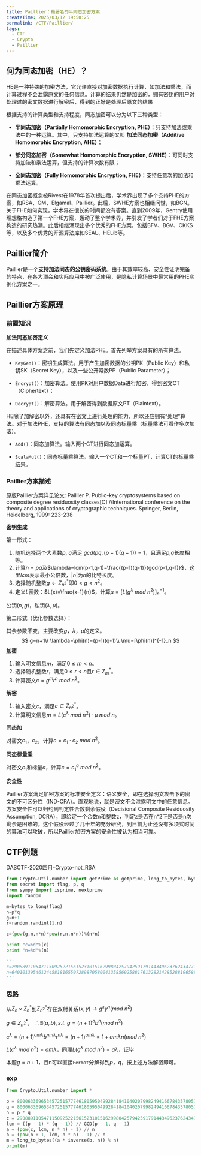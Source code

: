 ```yaml
---
title: Paillier：最著名的半同态加密方案
createTime: 2025/03/12 19:50:25
permalink: /CTF/Paillier/
tags:
  - CTF
  - Crypto
  - Paillier
---
```


## 何为同态加密（HE）？

HE是一种特殊的加密方法，它允许直接对加密数据执行计算，如加法和乘法，而计算过程不会泄露原文的任何信息。计算的结果仍然是加密的，拥有密钥的用户对处理过的密文数据进行解密后，得到的正好是处理后原文的结果

根据支持的计算类型和支持程度，同态加密可以分为以下三种类型：

- **半同态加密（Partially Homomorphic Encryption, PHE）**：只支持加法或乘法中的一种运算。其中，只支持加法运算的又叫
  **加法同态加密（Additive Homomorphic Encryption, AHE）**；

- **部分同态加密（Somewhat Homomorphic Encryption, SWHE）**：可同时支持加法和乘法运算，但支持的计算次数有限；

- **全同态加密（Fully Homomorphic Encryption, FHE）**：支持任意次的加法和乘法运算。

在同态加密概念被Rivest在1978年首次提出后，学术界出现了多个支持PHE的方案，如RSA、GM、Elgamal、Paillier。此后，SWHE方案也相继问世，如BGN。关于FHE如何实现，学术界在很长的时间都没有答案。直到2009年，Gentry使用理想格构造了第一个FHE方案，轰动了整个学术界，并引发了学者们对于FHE方案构造的研究热潮。此后相继涌现出多个优秀的FHE方案，包括BFV、BGV、CKKS等，以及多个优秀的开源算法库如SEAL、HELib等。

## Paillier简介

Paillier是一个**支持加法同态的公钥密码系统**。由于其效率较高、安全性证明完备的特点，在各大顶会和实际应用中被广泛使用，是隐私计算场景中最常用的PHE实例化方案之一。

## Paillier方案原理

### 前置知识

**加法同态加密定义**

在描述具体方案之前，我们先定义加法PHE。首先列举方案具有的所有算法。

- `KeyGen()`：密钥生成算法。用于产生加密数据的公钥PK（Public Key）和私钥SK（Secret Key），以及一些公开常数PP（Public Parameter）；

- `Encrypt()`：加密算法。使用PK对用户数据Data进行加密，得到密文CT（Ciphertext）；

- `Decrypt()`：解密算法。用于解密得到数据原文PT（Plaintext）。

HE除了加解密以外，还具有在密文上进行处理的能力，所以还应拥有“处理”算法。对于加法PHE，支持的算法有同态加以及同态标量乘（标量乘法可看作多次加法）。

- `Add()`：同态加算法。输入两个CT进行同态加运算。

- `ScalaMul()`：同态标量乘算法。输入一个CT和一个标量PT，计算CT的标量乘结果。

### Paillier方案描述

原版Paillier方案详见论文: Paillier P. Public-key cryptosystems based on composite degree residuosity classes[C]
//International conference on the theory and applications of cryptographic techniques. Springer, Berlin, Heidelberg,
1999: 223-238

**密钥生成**

第一形式：

1. 随机选择两个大素数$p$, $q$满足 $g c d ( p q , ( p − 1 ) ( q − 1 ) ) = 1$，且满足$p$,$q$长度相等。
2. 计算$n=pq$及$\lambda=lcm(p-1,q-1)=\frac{(p-1)(q-1)}{gcd(p-1,q-1)}$，这里$lcm$表示最小公倍数，$|n|$为$n$的比特长度。
3. 选择随机整数$g\leftarrow Z^*_{n^2}$即$0<g<n^2$。
4. 定义$L$函数：$L(x)=\frac{x-1}{n}$，计算$\mu=[L(g^\lambda~mod~n^2)]^{-1}_n$。

公钥$(n,g)$，私钥$(\lambda, \mu)$。

第二形式（优化参数选择）：

其余参数不变，主要改变$g$，$\lambda$，$\mu$的定义。
$$
g=n+1\\
\lambda=\phi(n)=(p-1)(q-1)\\
\mu=[\phi(n)]^{-1}_n
$$
**加密**

1. 输入明文信息$m$，满足$0\le m<n$。
2. 选择随机整数$r$，满足$0\le r<n$且$r\in Z^*_m$。
3. 计算密文$c=g^mr^n~mod~n^2$。

**解密**

1. 输入密文$c$，满足$c\in Z^*_{n^2}$。
2. 计算明文信息$m=L(c^\lambda~mod~n^2)\cdot\mu~mod~n$。

**同态加**

对密文$c_1$，$c_2$，计算$c=c_1\cdot c_2~mod~n^2$。

**同态标量乘**

对密文$c_1$和标量$a$，计算$c=c_1^a~mod~n^2$。

**安全性**

Paillier方案满足加密方案的标准安全定义：语义安全，即在选择明文攻击下的密文的不可区分性（IND-CPA）。直观地说，就是密文不会泄露明文中的任意信息。方案安全性可以归约到判定性合数剩余假设（Decisional
Composite Residuosity Assumption,
DCRA），即给定一个合数n和整数z，判定z是否在n^2下是否是n次剩余是困难的。这个假设经过了几十年的充分研究，到目前为止还没有多项式时间的算法可以攻破，所以Paillier加密方案的安全性被认为相当可靠。

## CTF例题

DASCTF-2020四月-Crypto-not_RSA

```python
from Crypto.Util.number import getPrime as getprime, long_to_bytes, bytes_to_long, inverse
from secret import flag, p, q
from sympy import isprime, nextprime
import random

m=bytes_to_long(flag)
n=p*q
g=n+1
r=random.randint(1,n)

c=(pow(g,m,n*n)*pow(r,n,n*n))%(n*n)

print "c=%d"%(c)
print "n=%d"%(n)

'''
c=29088911054711509252215615231015162998042579425917914434962376243477176757448053722602422672251758332052330100944900171067962180230120924963561223495629695702541446456981441239486190458125750543542379899722558637306740763104274377031599875275807723323394379557227060332005571272240560453811389162371812183549
n=6401013954612445818165507289870580041358569258817613282142852881965884799988941535910939664068503367303343695466899335792545332690862283029809823423608093
'''
```

### 思路

从$Z_{n}\times Z_{n}^{*}$到$Z_{n^{2}}^{*}$存在双射关系$(x,y)\rightarrow g^{x}y^{n}(mod\ n^{2})$

$g\in Z_{n^{2}}^{*},\quad\therefore \exists(a, b),s.t.\ g=(n+1)^{a}b^{n}(mod\ n^{2})$

$c^{\lambda}=(n+1)^{am\lambda}b^{nm\lambda}r^{n\lambda}=(n+1)^{am\lambda}=1+am\lambda n(mod\ n^{2})$

$L(c^{\lambda}\ mod\ n^{2})=am\lambda$，同理$L(g^{\lambda}\ mod\ n^{2})=a\lambda$，证毕

本题$g=n+1$，且n可以直接`Fermat`分解得到$p$，$q$，按上述方法解密即可。

### exp

```python
from Crypto.Util.number import *

p = 80006336965345725157774618059504992841841040207998249416678435780577798937819
q = 80006336965345725157774618059504992841841040207998249416678435780577798937447
n = p * q
c = 29088911054711509252215615231015162998042579425917914434962376243477176757448053722602422672251758332052330100944900171067962180230120924963561223495629695702541446456981441239486190458125750543542379899722558637306740763104274377031599875275807723323394379557227060332005571272240560453811389162371812183549
lcm = ((p - 1) * (q - 1)) // GCD(p - 1, q - 1)
a = (pow(c, lcm, n * n) - 1) // n
b = (pow(n + 1, lcm, n * n) - 1) // n
m = long_to_bytes((a * inverse(b, n)) % n)
print(m)
```